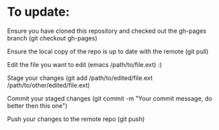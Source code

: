 
# To update:

Ensure you have cloned this repository and checked out the gh-pages branch (git checkout gh-pages)

Ensure the local copy of the repo is up to date with the remote (git pull)

Edit the file you want to edit (emacs /path/to/file.ext) :)

Stage your changes (git add /path/to/edited/file.ext /path/to/other/edited/file.ext)

Commit your staged changes (git commit -m "Your commit message, do better then this one")

Push your changes to the remote repo (git push)
